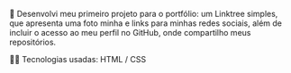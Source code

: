 :rocket: 
Desenvolvi meu primeiro projeto para o portfólio: um Linktree simples, que apresenta uma foto minha e links para minhas redes sociais, além de incluir o acesso ao meu perfil no GitHub, onde compartilho meus repositórios.

:technologist:
Tecnologias usadas:
HTML / CSS
